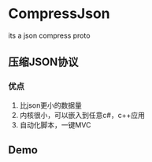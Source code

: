 # CompressJson
its a json compress proto 

## 压缩JSON协议
### 优点
  1. 比json更小的数据量
  2. 内核很小，可以嵌入到任意c#，c++应用
  3. 自动化脚本，一键MVC
  
## Demo
